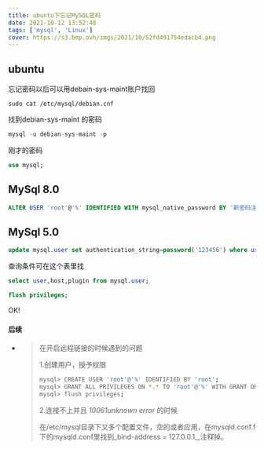 ```yaml
---
title: ubuntu下忘记MySQL密码
date: 2021-10-12 13:52:48
tags: ['mysql', 'Linux']
cover: https://s3.bmp.ovh/imgs/2021/10/52fd491754edacb4.png
---
```

## ubuntu

忘记密码以后可以用debain-sys-maint账户找回
```
sudo cat /etc/mysql/debian.cnf
```

找到debian-sys-maint 的密码

```sql
mysql -u debian-sys-maint -p
```

刚才的密码
```sql
use mysql;
```

## MySql 8.0
```sql
ALTER USER 'root'@'%' IDENTIFIED WITH mysql_native_password BY '新密码注意包含大小写数字特殊字符不然修改不过';
```

## MySql 5.0

```sql
update mysql.user set authentication_string=password('123456') where user='root' and Host ='localhost';
```
查询条件可在这个表里找

```sql
select user,host,plugin from mysql.user;
```
```sql
flush privileges;
```
OK!



#### 后续

+ >在开启远程链接的时候遇到的问题
  >
  >1.创建用户，授予权限
  >
  >~~~sh
  >mysql> CREATE USER 'root'@'%' IDENTIFIED BY 'root';
  >mysql> GRANT ALL PRIVILEGES ON *.* TO 'root'@'%' WITH GRANT OPTION;
  >mysql> flush privileges;
  >~~~
  >
  >2.连接不上并且 _10061unknown error_ 的时候
  >
  >在/etc/mysql目录下又多个配置文件，空的或者应用，在mysqld.conf.f下的mysqld.conf里找到_bind-address = 127.0.0.1_,注释掉。
  >
  >

